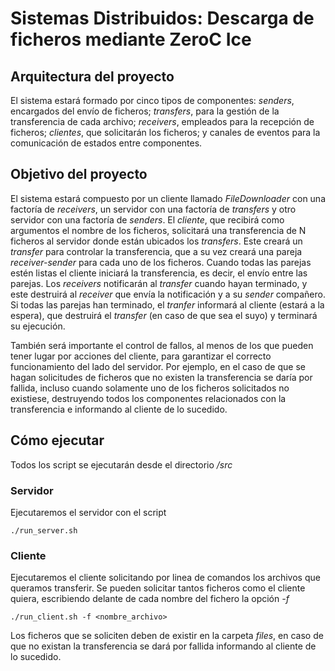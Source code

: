 # Sistemas Distribuidos: Descarga de ficheros mediante ZeroC Ice

## Arquitectura del proyecto
El sistema estará formado por cinco tipos de componentes: *senders*, encargados del envío de ficheros; *transfers*, para la gestión de la transferencia de cada archivo; *receivers*, empleados para la recepción de ficheros; *clientes*, que solicitarán los ficheros; y canales de eventos para la comunicación de estados entre componentes.

## Objetivo del proyecto
El sistema estará compuesto por un cliente llamado *FileDownloader* con una factoría de *receivers*,
un servidor con una factoría de *transfers* y otro servidor con una factoría de *senders*. El *cliente*, que
recibirá como argumentos el nombre de los ficheros, solicitará una transferencia de N ficheros al
servidor donde están ubicados los *transfers*. Este creará un *transfer* para controlar la transferencia,
que a su vez creará una pareja *receiver-sender* para cada uno de los ficheros. Cuando todas las
parejas estén listas el cliente iniciará la transferencia, es decir, el envío entre las parejas. Los
*receivers* notificarán al *transfer* cuando hayan terminado, y este destruirá al *receiver* que envía la
notificación y a su *sender* compañero. Si todas las parejas han terminado, el *tranfer* informará al
cliente (estará a la espera), que destruirá el *transfer* (en caso de que sea el suyo) y terminará su
ejecución.

También será importante el control de fallos, al menos de los que pueden tener lugar por acciones
del cliente, para garantizar el correcto funcionamiento del lado del servidor. Por ejemplo, en el caso
de que se hagan solicitudes de ficheros que no existen la transferencia se daría por fallida, incluso
cuando solamente uno de los ficheros solicitados no existiese, destruyendo todos los componentes
relacionados con la transferencia e informando al cliente de lo sucedido.

## Cómo ejecutar
Todos los script se ejecutarán desde el directorio */src*

### Servidor
Ejecutaremos el servidor con el script 
```shell 
./run_server.sh
```

### Cliente
Ejecutaremos el cliente solicitando por linea de comandos los archivos que queramos transferir. Se pueden solicitar tantos ficheros como el cliente quiera, escribiendo delante de cada nombre del fichero la opción *-f*
```shell 
./run_client.sh -f <nombre_archivo>
```

Los ficheros que se soliciten deben de existir en la carpeta *files*, en caso de que no existan la transferencia se dará por fallida informando al cliente de lo sucedido. 
